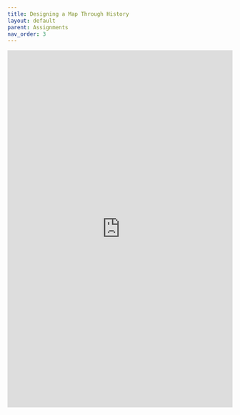 ```yaml
---
title: Designing a Map Through History
layout: default
parent: Assignments
nav_order: 3
---
```


<iframe 
    src="https://docs.google.com/document/d/e/2PACX-1vQvjPf6E8fkq3aBLOAEdWc8ui_fGZa9SCDhjfb5HGpk43K_Ir3rvvYDqrnJoK-PmvZhsvlgbd5R61nt/pub?embedded=true" 
    width="100%" 
    height="800px" 
    frameborder="0" 
    allowfullscreen>
</iframe>
